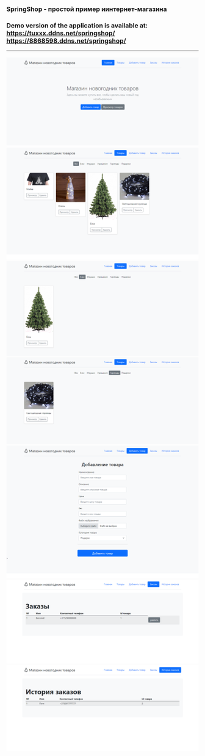 <h3>SpringShop - простой пример иинтернет-магазина<h3>

Demo version of the application is available at:<br>
https://tuxxx.ddns.net/springshop/ <br>
https://8868598.ddns.net/springshop/
  
  ----------------------------------

![1.png](screenshots%2F1.png)
![2.png](screenshots%2F2.png)
![3.png](screenshots%2F3.png)
![4.png](screenshots%2F4.png)
![5.png](screenshots%2F5.png)
![6.png](screenshots%2F6.png)
![7.png](screenshots%2F7.png)
